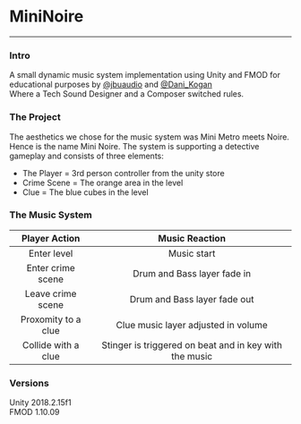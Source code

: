 # MiniNoire
---
### Intro
A small dynamic music system implementation using Unity and FMOD for educational purposes by <a href="https://twitter.com/jbuaudio" target="_blank">@jbuaudio</a>  and <a href="https://twitter.com/Dani_Kogan" target="_blank">@Dani_Kogan</a>
<br>
Where a Tech Sound Designer and a Composer switched rules. 

### The Project
The aesthetics we chose for the music system was Mini Metro meets Noire. Hence is the name Mini Noire.
The system is supporting a detective gameplay and consists of three elements:
- The Player = 3rd person controller from the unity store
- Crime Scene = The orange area in the level
- Clue = The blue cubes in the level

### The Music System
| Player Action | Music Reaction|
|:-------------:|:-------------:|
| Enter level    | Music start |
| Enter crime scene      | Drum and Bass layer fade in      |
| Leave crime scene | Drum and Bass layer fade out      |
| Proxomity to a clue    | Clue music layer adjusted in volume |
| Collide with a clue    | Stinger is triggered on beat and in key with the music |



### Versions
Unity 2018.2.15f1
<br>
FMOD 1.10.09
